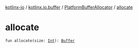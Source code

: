 [kotlinx-io](../../index.md) / [kotlinx.io.buffer](../index.md) / [PlatformBufferAllocator](index.md) / [allocate](./allocate.md)

# allocate

`fun allocate(size: `[`Int`](https://kotlinlang.org/api/latest/jvm/stdlib/kotlin/-int/index.html)`): `[`Buffer`](../-buffer/index.md)
